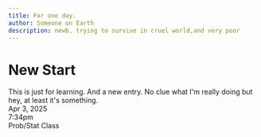 ```yaml
---
title: For one day.
author: Someone on Earth
description: newb, trying to survive in cruel world,and very poor
---
```

<h1> New Start </h1>
<p>This is just for learning. And a new entry. No clue what I'm really doing but hey, at least it's something. <br> Apr 3, 2025 <br> 7:34pm <br> Prob/Stat Class </p>
